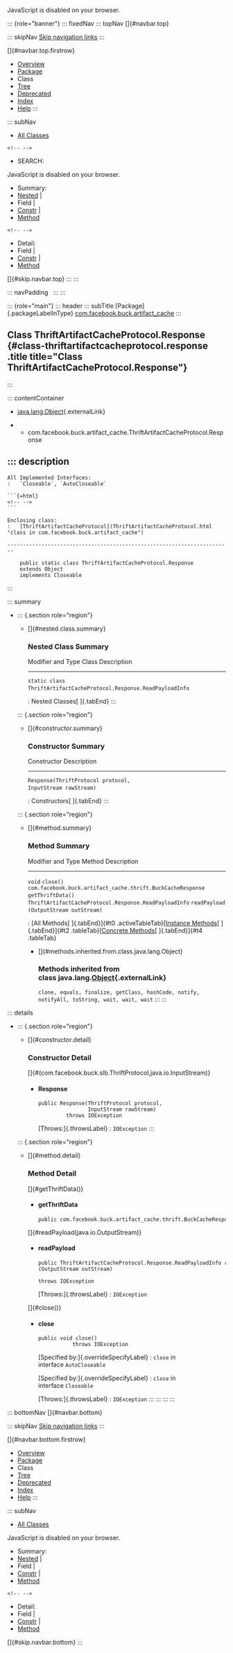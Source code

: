 <div>

JavaScript is disabled on your browser.

</div>

::: {role="banner"}
::: fixedNav
::: topNav
[]{#navbar.top}

::: skipNav
[Skip navigation links](#skip.navbar.top "Skip navigation links")
:::

[]{#navbar.top.firstrow}

-   [Overview](../../../../index.html)
-   [Package](package-summary.html)
-   Class
-   [Tree](package-tree.html)
-   [Deprecated](../../../../deprecated-list.html)
-   [Index](../../../../index-all.html)
-   [Help](../../../../help-doc.html)
:::

::: subNav
-   [All Classes](../../../../allclasses.html)

```{=html}
<!-- -->
```
-   SEARCH:

<div>

<div>

JavaScript is disabled on your browser.

</div>

</div>

<div>

-   Summary: 
-   [Nested](#nested.class.summary) \| 
-   Field \| 
-   [Constr](#constructor.summary) \| 
-   [Method](#method.summary)

```{=html}
<!-- -->
```
-   Detail: 
-   Field \| 
-   [Constr](#constructor.detail) \| 
-   [Method](#method.detail)

</div>

[]{#skip.navbar.top}
:::
:::

::: navPadding
 
:::
:::

::: {role="main"}
::: header
::: subTitle
[Package]{.packageLabelInType} [com.facebook.buck.artifact_cache](package-summary.html)
:::

## Class ThriftArtifactCacheProtocol.Response {#class-thriftartifactcacheprotocol.response .title title="Class ThriftArtifactCacheProtocol.Response"}
:::

::: contentContainer
-   [java.lang.Object](http://docs.oracle.com/javase/7/docs/api/java/lang/Object.html?is-external=true "class or interface in java.lang"){.externalLink}

-   -   com.facebook.buck.artifact_cache.ThriftArtifactCacheProtocol.Response

::: description
-   

    All Implemented Interfaces:
    :   `Closeable`, `AutoCloseable`

    ```{=html}
    <!-- -->
    ```

    Enclosing class:
    :   [ThriftArtifactCacheProtocol](ThriftArtifactCacheProtocol.html "class in com.facebook.buck.artifact_cache")

    ------------------------------------------------------------------------

        public static class ThriftArtifactCacheProtocol.Response
        extends Object
        implements Closeable
:::

::: summary
-   ::: {.section role="region"}
    -   []{#nested.class.summary}

        ### Nested Class Summary

          Modifier and Type   Class                                                    Description
          ------------------- -------------------------------------------------------- -------------
          `static class `     `ThriftArtifactCacheProtocol.Response.ReadPayloadInfo`    

          : Nested Classes[ ]{.tabEnd}
    :::

    ::: {.section role="region"}
    -   []{#constructor.summary}

        ### Constructor Summary

          Constructor                                                          Description
          -------------------------------------------------------------------- -------------
          `Response​(ThriftProtocol protocol,         InputStream rawStream)`    

          : Constructors[ ]{.tabEnd}
    :::

    ::: {.section role="region"}
    -   []{#method.summary}

        ### Method Summary

          Modifier and Type                                             Method                                  Description
          ------------------------------------------------------------- --------------------------------------- -------------
          `void`                                                        `close()`                                
          `com.facebook.buck.artifact_cache.thrift.BuckCacheResponse`   `getThriftData()`                        
          `ThriftArtifactCacheProtocol.Response.ReadPayloadInfo`        `readPayload​(OutputStream outStream)`    

          : [All Methods[ ]{.tabEnd}]{#t0 .activeTableTab}[[Instance
          Methods](javascript:show(2);)[ ]{.tabEnd}]{#t2
          .tableTab}[[Concrete
          Methods](javascript:show(8);)[ ]{.tabEnd}]{#t4 .tableTab}

        -   []{#methods.inherited.from.class.java.lang.Object}

            ### Methods inherited from class java.lang.[Object](http://docs.oracle.com/javase/7/docs/api/java/lang/Object.html?is-external=true "class or interface in java.lang"){.externalLink}

            `clone, equals, finalize, getClass, hashCode, notify, notifyAll, toString, wait, wait, wait`
    :::
:::

::: details
-   ::: {.section role="region"}
    -   []{#constructor.detail}

        ### Constructor Detail

        []{#<init>(com.facebook.buck.slb.ThriftProtocol,java.io.InputStream)}

        -   #### Response

                public Response​(ThriftProtocol protocol,
                                InputStream rawStream)
                         throws IOException

            [Throws:]{.throwsLabel}
            :   `IOException`
    :::

    ::: {.section role="region"}
    -   []{#method.detail}

        ### Method Detail

        []{#getThriftData()}

        -   #### getThriftData

            ``` methodSignature
            public com.facebook.buck.artifact_cache.thrift.BuckCacheResponse getThriftData()
            ```

        []{#readPayload(java.io.OutputStream)}

        -   #### readPayload

            ``` methodSignature
            public ThriftArtifactCacheProtocol.Response.ReadPayloadInfo readPayload​(OutputStream outStream)
                                                                             throws IOException
            ```

            [Throws:]{.throwsLabel}
            :   `IOException`

        []{#close()}

        -   #### close

            ``` methodSignature
            public void close()
                       throws IOException
            ```

            [Specified by:]{.overrideSpecifyLabel}
            :   `close` in interface `AutoCloseable`

            [Specified by:]{.overrideSpecifyLabel}
            :   `close` in interface `Closeable`

            [Throws:]{.throwsLabel}
            :   `IOException`
    :::
:::
:::
:::

::: bottomNav
[]{#navbar.bottom}

::: skipNav
[Skip navigation links](#skip.navbar.bottom "Skip navigation links")
:::

[]{#navbar.bottom.firstrow}

-   [Overview](../../../../index.html)
-   [Package](package-summary.html)
-   Class
-   [Tree](package-tree.html)
-   [Deprecated](../../../../deprecated-list.html)
-   [Index](../../../../index-all.html)
-   [Help](../../../../help-doc.html)
:::

::: subNav
-   [All Classes](../../../../allclasses.html)

<div>

<div>

JavaScript is disabled on your browser.

</div>

</div>

<div>

-   Summary: 
-   [Nested](#nested.class.summary) \| 
-   Field \| 
-   [Constr](#constructor.summary) \| 
-   [Method](#method.summary)

```{=html}
<!-- -->
```
-   Detail: 
-   Field \| 
-   [Constr](#constructor.detail) \| 
-   [Method](#method.detail)

</div>

[]{#skip.navbar.bottom}
:::
